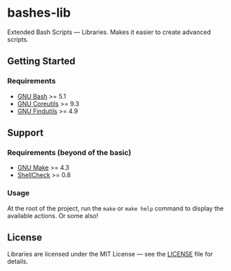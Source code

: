 # bashes-lib
Extended Bash Scripts — Libraries. Makes it easier to create advanced scripts.


## Getting Started
### Requirements
- [GNU Bash](https://www.gnu.org/software/bash/) >= 5.1
- [GNU Coreutils](https://www.gnu.org/software/coreutils/) >= 9.3
- [GNU Findutils](https://www.gnu.org/software/findutils/) >= 4.9


## Support
### Requirements (beyond of the basic)
- [GNU Make](https://www.gnu.org/software/make/) >= 4.3
- [ShellCheck](https://www.shellcheck.net/) >= 0.8

### Usage
At the root of the project, run the `make` or `make help` command to display the available actions. Or some also!


## License
Libraries are licensed under the MIT License — see the [LICENSE](./LICENSE) file for details.
